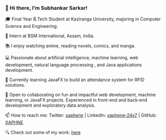 ### 👋 Hi there, I’m Subhankar Sarkar!

🎓 Final Year B.Tech Student at Kaziranga University, majoring in Computer Science and Engineering.

🏢 Intern at BSM International, Assam, India.

📚 I enjoy watching anime, reading novels, comics, and manga.

💻 Passionate about artificial intelligence, machine learning, web development, natural language processing , and Java applications development.

🔭 Currently learning JavaFX to build an attendance system for RFID solutions.

🌱 Open to collaborating on fun and impactful web development, machine learning, or JavaFX projects. Experienced in front-end and back-end development and exploratory data analysis.

📫 How to reach me: Twitter: [xaphene](https://twitter.com/xaphene) | LinkedIn: [xaphene-24x7](https://www.linkedin.com/in/xaphene-24x7/) | GitHub: [XAPHNE](https://xaphne.github.io)

🔍 Check out some of my work: [here](https://xaphne.github.io/portfolio)

